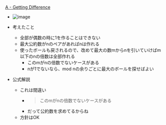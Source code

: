 
[A - Getting Difference](https://atcoder.jp/contests/agc018/tasks/agc018_a)
- ![image](https://gyazo.com/783c32fab84daa98daab8903533862f0/thumb/1000)

- 考えたこと
    - 全部が偶数の時に1を作ることはできない
    - 最大公約数がnのペアがあればnは作れる
    - 使ったボールも戻されるので、改めて最大の数mからnを引いていけばm以下のnの倍数は全部作れる
        - このmがnの倍数でないケースがある
        - nが1でないなら、mod nの余りごとに最大のボールを探せばよい
- 公式解説
    - これは間違い
        - > このmがnの倍数でないケースがある
        - だって公約数を求めてるからね
    - 方針はOK
